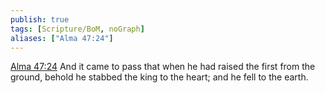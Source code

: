 ```yaml
---
publish: true
tags: [Scripture/BoM, noGraph]
aliases: ["Alma 47:24"]
---
```

[Alma 47:24](https://churchofjesuschrist.org/study/scriptures/bofm/alma/47?lang=eng&id=p24#p24) And it came to pass that when he had raised the first from the ground, behold he stabbed the king to the heart; and he fell to the earth.
